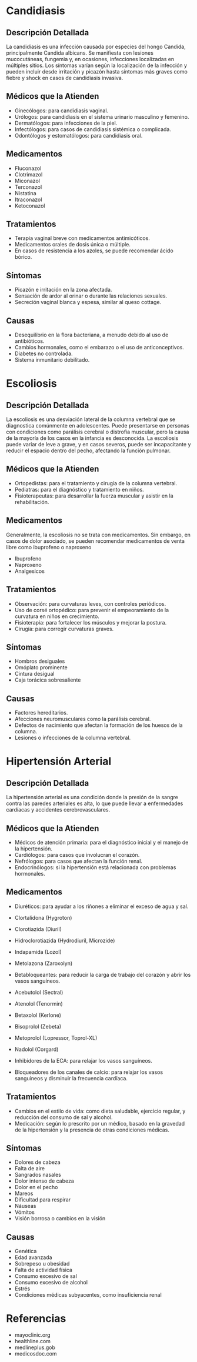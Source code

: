 # Candidiasis

## Descripción Detallada
La candidiasis es una infección causada por especies del hongo Candida, principalmente Candida albicans. Se
manifiesta con lesiones mucocutáneas, fungemia y, en ocasiones, infecciones localizadas en múltiples sitios. Los síntomas varían según la localización de la infección y pueden incluir desde irritación y picazón hasta síntomas más graves como fiebre y shock en casos de candidiasis invasiva.


## Médicos que la Atienden
- Ginecólogos: para candidiasis vaginal.
- Urólogos: para candidiasis en el sistema urinario masculino y femenino.
- Dermatólogos: para infecciones de la piel.
- Infectólogos: para casos de candidiasis sistémica o complicada.
- Odontólogos y estomatólogos: para candidiasis oral.


## Medicamentos
- Fluconazol
- Clotrimazol
- Miconazol
- Terconazol
- Nistatina
- Itraconazol
- Ketoconazol

## Tratamientos
- Terapia vaginal breve con medicamentos antimicóticos.
- Medicamentos orales de dosis única o múltiple.
- En casos de resistencia a los azoles, se puede recomendar ácido bórico.


## Síntomas
- Picazón e irritación en la zona afectada.
- Sensación de ardor al orinar o durante las relaciones sexuales.
- Secreción vaginal blanca y espesa, similar al queso cottage.


## Causas
- Desequilibrio en la flora bacteriana, a menudo debido al uso de antibióticos.
- Cambios hormonales, como el embarazo o el uso de anticonceptivos.
- Diabetes no controlada.
- Sistema inmunitario debilitado.


# Escoliosis
## Descripción Detallada
La escoliosis es una desviación lateral de la columna vertebral que se diagnostica comúnmente en adolescentes.
Puede presentarse en personas con condiciones como parálisis cerebral o distrofia muscular, pero la causa de la mayoría de los casos en la infancia es desconocida. La escoliosis puede variar de leve a grave, y en casos severos, puede ser incapacitante y reducir el espacio dentro del pecho, afectando la función pulmonar.


## Médicos que la Atienden
- Ortopedistas: para el tratamiento y cirugía de la columna vertebral.
- Pediatras: para el diagnóstico y tratamiento en niños.
- Fisioterapeutas: para desarrollar la fuerza muscular y asistir en la rehabilitación.


## Medicamentos
Generalmente, la escoliosis no se trata con medicamentos. Sin embargo, en casos de dolor asociado, se pueden recomendar medicamentos de venta libre como ibuprofeno o naproxeno
- Ibuprofeno 
- Naproxeno
- Analgesicos

## Tratamientos
- Observación: para curvaturas leves, con controles periódicos.
- Uso de corsé ortopédico: para prevenir el empeoramiento de la curvatura en niños en crecimiento.
- Fisioterapia: para fortalecer los músculos y mejorar la postura.
- Cirugía: para corregir curvaturas graves.


## Síntomas
- Hombros desiguales
- Omóplato prominente
- Cintura desigual
- Caja torácica sobresaliente

## Causas
- Factores hereditarios.
- Afecciones neuromusculares como la parálisis cerebral.
- Defectos de nacimiento que afectan la formación de los huesos de la columna.
- Lesiones o infecciones de la columna vertebral.


# Hipertensión Arterial

## Descripción Detallada
La hipertensión arterial es una condición donde la presión de la sangre contra las paredes arteriales es alta, lo que puede llevar a enfermedades cardíacas y accidentes cerebrovasculares.

## Médicos que la Atienden
- Médicos de atención primaria: para el diagnóstico inicial y el manejo de la hipertensión.
- Cardiólogos: para casos que involucran el corazón.
- Nefrólogos: para casos que afectan la función renal.
- Endocrinólogos: si la hipertensión está relacionada con problemas hormonales.


## Medicamentos
- Diuréticos: para ayudar a los riñones a eliminar el exceso de agua y sal.
- Clortalidona (Hygroton)
- Clorotiazida (Diuril)
- Hidroclorotiazida (Hydrodiuril, Microzide)
- Indapamida (Lozol)
- Metolazona (Zaroxolyn)
- Betabloqueantes: para reducir la carga de trabajo del corazón y abrir los vasos sanguíneos.
- Acebutolol (Sectral)
- Atenolol (Tenormin)
- Betaxolol (Kerlone)
- Bisoprolol (Zebeta)
- Metoprolol (Lopressor, Toprol-XL)
- Nadolol (Corgard)

- Inhibidores de la ECA: para relajar los vasos sanguíneos.
- Bloqueadores de los canales de calcio: para relajar los vasos sanguíneos y disminuir la frecuencia cardíaca.


## Tratamientos
- Cambios en el estilo de vida: como dieta saludable, ejercicio regular, y reducción del consumo de sal y
alcohol.
- Medicación: según lo prescrito por un médico, basado en la gravedad de la hipertensión y la presencia de
otras condiciones médicas.

## Síntomas
- Dolores de cabeza
- Falta de aire
- Sangrados nasales
- Dolor intenso de cabeza
- Dolor en el pecho
- Mareos
- Dificultad para respirar
- Náuseas
- Vómitos
- Visión borrosa o cambios en la visión

## Causas
- Genética
- Edad avanzada
- Sobrepeso u obesidad
- Falta de actividad física
- Consumo excesivo de sal
- Consumo excesivo de alcohol
- Estrés
- Condiciones médicas subyacentes, como insuficiencia renal

# Referencias
- mayoclinic.org
- healthline.com
- medlineplus.gob
- medicosdoc.com